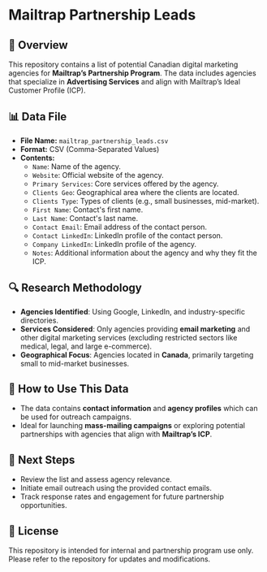 # Mailtrap Partnership Leads

## 📌 Overview
This repository contains a list of potential Canadian digital marketing agencies for **Mailtrap’s Partnership Program**. The data includes agencies that specialize in **Advertising Services** and align with Mailtrap’s Ideal Customer Profile (ICP).

## 📊 Data File
- **File Name:** `mailtrap_partnership_leads.csv`
- **Format:** CSV (Comma-Separated Values)
- **Contents:**
  - `Name`: Name of the agency.
  - `Website`: Official website of the agency.
  - `Primary Services`: Core services offered by the agency.
  - `Clients Geo`: Geographical area where the clients are located.
  - `Clients Type`: Types of clients (e.g., small businesses, mid-market).
  - `First Name`: Contact's first name.
  - `Last Name`: Contact's last name.
  - `Contact Email`: Email address of the contact person.
  - `Contact LinkedIn`: LinkedIn profile of the contact person.
  - `Company LinkedIn`: LinkedIn profile of the agency.
  - `Notes`: Additional information about the agency and why they fit the ICP.

## 🔍 Research Methodology
- **Agencies Identified**: Using Google, LinkedIn, and industry-specific directories.
- **Services Considered**: Only agencies providing **email marketing** and other digital marketing services (excluding restricted sectors like medical, legal, and large e-commerce).
- **Geographical Focus**: Agencies located in **Canada**, primarily targeting small to mid-market businesses.

## 📩 How to Use This Data
- The data contains **contact information** and **agency profiles** which can be used for outreach campaigns.
- Ideal for launching **mass-mailing campaigns** or exploring potential partnerships with agencies that align with **Mailtrap’s ICP**.

## 🚀 Next Steps
- Review the list and assess agency relevance.
- Initiate email outreach using the provided contact emails.
- Track response rates and engagement for future partnership opportunities.

## 📜 License
This repository is intended for internal and partnership program use only. Please refer to the repository for updates and modifications.
